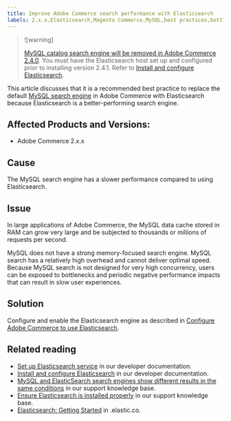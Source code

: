 ```yaml
---
title: Improve Adobe Commerce search performance with Elasticsearch
labels: 2.x.x,Elasticsearch,Magento Commerce,MySQL,best practices,bottleneck,memory,performance,search,Adobe Commerce
---
```


>![warning]
>
>[MySQL catalog search engine will be removed in Adobe Commerce 2.4.0](https://support.magento.com/hc/en-us/articles/360043144271-MySQL-catalog-search-engine-will-be-removed-in-all-versions-of-Magento-2-4-0). You must have the Elasticsearch host set up and configured prior to installing version 2.4.1. Refer to [Install and configure Elasticsearch](https://devdocs.magento.com/guides/v2.3/config-guide/elasticsearch/es-overview.html).

This article discusses that it is a recommended best practice to replace the default [MySQL search engine](https://support.magento.com/hc/en-us/articles/360043144271-MySQL-catalog-search-engine-will-be-removed-in-all-versions-of-Magento-2-4-0) in Adobe Commerce with Elasticsearch because Elasticsearch is a better-performing search engine.

## Affected Products and Versions:

* Adobe Commerce 2.x.x

## Cause

The MySQL search engine has a slower performance compared to using Elasticsearch.

## Issue

In large applications of Adobe Commerce, the MySQL data cache stored in RAM can grow very large and be subjected to thousands or millions of requests per second.

MySQL does not have a strong memory-focused search engine. MySQL search has a relatively high overhead and cannot deliver optimal speed. Because MySQL search is not designed for very high concurrency, users can be exposed to bottlenecks and periodic negative performance impacts that can result in slow user experiences.

## Solution

Configure and enable the Elasticsearch engine as described in [Configure Adobe Commerce to use Elasticsearch](https://devdocs.magento.com/guides/v2.2/config-guide/elasticsearch/configure-magento.html).

## Related reading

* [Set up Elasticsearch service](https://devdocs.magento.com/cloud/project/project-conf-files_services-elastic.html) in our developer documentation.
* [Install and configure Elasticsearch](https://devdocs.magento.com/guides/v2.3/config-guide/elasticsearch/es-overview.html) in our developer documentation.
* [MySQL and ElasticSearch search engines show different results in the same conditions](https://support.magento.com/hc/en-us/articles/360025244171) in our support knowledge base.
* [Ensure Elasticsearch is installed properly](https://support.magento.com/hc/en-us/articles/360034939312) in our support knowledge base.
* [Elasticsearch: Getting Started](https://www.elastic.co/webinars/getting-started-elasticsearch) in .elastic.co.
